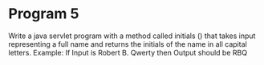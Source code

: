 # Program 5

Write a java servlet program with a method called initials () that takes input representing a full name and returns the initials of the name in all capital letters.
Example: If Input is Robert B. Qwerty then Output should be RBQ